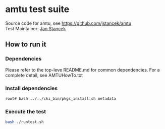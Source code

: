 # amtu test suite
Source code for amtu, see https://github.com/jstancek/amtu \
Test Maintainer: [Jan Stancek](mailto:jstancek@redhat.com) 

## How to run it

### Dependencies
Please refer to the top-leve README.md for common dependencies. For a complete detail, see AMTUHowTo.txt

### Install dependencies
```bash
root# bash ../../cki_bin/pkgs_install.sh metadata
```

### Execute the test
```bash
bash ./runtest.sh
```
